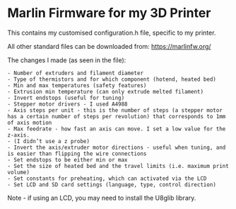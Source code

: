 # Marlin Firmware for my 3D Printer

This contains my customised configuration.h file, specific to my printer.

All other standard files can be downloaded from: https://marlinfw.org/

The changes I made (as seen in the file):

	- Number of extruders and filament diameter
	- Type of thermistors and for which component (hotend, heated bed)
	- Min and max temperatures (safety features)
	- Extrusion min temperature (can only extrude melted filament)
	- Invert endstops (useful for tuning)
	- Stepper motor drivers - I used A4988
	- Axis steps per unit - this is the number of steps (a stepper motor has a certain number of steps per revolution) that corresponds to 1mm of axis motion
	- Max feedrate - how fast an axis can move. I set a low value for the z-axis.
	- (I didn’t use a z probe)
	- Invert the axis/extruder motor directions - useful when tuning, and is easier than flipping the wire connections
	- Set endstops to be either min or max
	- Set the size of heated bed and the travel limits (i.e. maximum print volume)
	- Set constants for preheating, which can activated via the LCD
	- Set LCD and SD card settings (language, type, control direction)

Note - if using an LCD, you may need to install the U8glib library.
